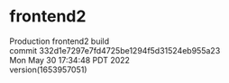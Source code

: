 # frontend2  
Production frontend2 build  
commit 332d1e7297e7fd4725be1294f5d31524eb955a23  
Mon May 30 17:34:48 PDT 2022  
version(1653957051)  
